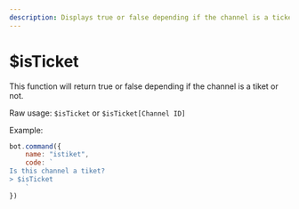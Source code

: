 ```yaml
---
description: Displays true or false depending if the channel is a ticket or not.
---
```


# $isTicket

This function will return true or false depending if the channel is a tiket or not.

Raw usage: `$isTicket` or `$isTicket[Channel ID]`

Example:

```javascript
bot.command({
    name: "istiket",
    code: `
Is this channel a tiket?
> $isTicket
    `
})
```
